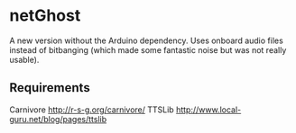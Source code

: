 netGhost
========

A new version without the Arduino dependency. Uses onboard audio files instead of bitbanging (which made some fantastic noise but was not really usable).

Requirements
------------
Carnivore http://r-s-g.org/carnivore/
TTSLib http://www.local-guru.net/blog/pages/ttslib
